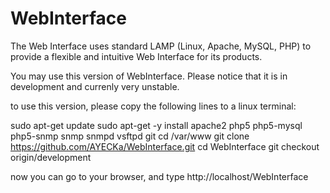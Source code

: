 WebInterface
============

The Web Interface uses standard LAMP (Linux, Apache, MySQL, PHP) to provide a flexible and intuitive Web Interface for its products.

You may use this version of WebInterface. Please notice that it is in development and currenly very unstable.

to use this version, please copy the following lines to a linux terminal:

sudo apt-get update sudo apt-get -y install apache2 php5 php5-mysql php5-snmp snmp snmpd vsftpd git
cd /var/www
git clone https://github.com/AYECKa/WebInterface.git
cd WebInterface
git checkout origin/development

now you can go to your browser, and type http://localhost/WebInterface